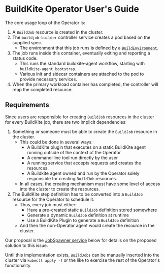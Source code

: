 # BuildKite Operator User's Guide

The core usage loop of the Operator is:

1. A `BuildJob` resource is created in the cluster.
1. The `buildjob-builder` controller service creates a pod based on the supplied spec.
    - The environment that this job runs is defined by a [`BuildEnvironment`](#BuildEnvironment).
1. The job runs inside this container, eventually exiting and reporting a status code.
    - This runs the standard buildkite-agent workflow, starting with `buildkite-agent bootstrap`.
    - Various init and sidecar containers are attached to the pod to provide necessary services.
1. When the primary workload container has completed, the controller will reap the completed resource.

## Requirements

Since users are responsible for creating `BuildJob` resources in the cluster
for every BuildKite job, there are two implicit dependencies:

1. Something or someone must be able to create the `BuildJob` resource in the cluster.
    - This could be done in several ways:
      - A BuildKite plugin that executes on a static BuildKite agent running outside of the context of the Operator
      - A command-line tool run directly by the user
      - A running service that accepts requests and creates the resources.
      - A Buildkite agent owned and run by the Operator solely responsible for creating `BuildJob` resources.
    - In all cases, the creating mechanism must have some level of access into the cluster to create the resources.
1. The BuildKite step definition has to be converted into a `BuildJob` resource for the Operator to schedule it.
    - Thus, every job must either:
      - Have a pre-created static `BuildJob` definition stored somewhere
      - Generate a dynamic `BuildJob` definition at runtime
      - Use a BuildKite Plugin to generate a `BuildJob` definition
    - And then the non-Operator agent would create the resource in the cluster.

Our proposal is the [JobSpawner service](5-controllers_services.md#JobSpawner) below for details on the proposed solution to this issue.

Until this implementation exists, `BuildJobs` can be manually inserted into the cluster via `kubectl apply -f` or the like to exercise the rest of the Operator's functionality.
